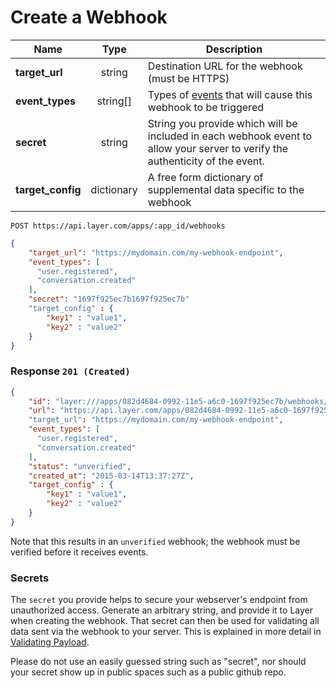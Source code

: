 # Create a Webhook

| Name    | Type   | Description |
|---------|:------:|-------------|
| **target_url**    | string   | Destination URL for the webhook (must be HTTPS) |
| **event_types** | string[] | Types of [events](#introduction/event-types) that will cause this webhook to be triggered |
| **secret** | string  | String you provide which will be included in each webhook event to allow your server to verify the authenticity of the event. |
| **target_config**   | dictionary   | A free form dictionary of supplemental data specific to the webhook |

```request
POST https://api.layer.com/apps/:app_id/webhooks
```

```json
{
    "target_url": "https://mydomain.com/my-webhook-endpoint",
    "event_types": [
      "user.registered",
      "conversation.created"
    ],
	"secret": "1697f925ec7b1697f925ec7b"
	"target_config" : {
		"key1" : "value1",
		"key2" : "value2"
	}
}
```

### Response `201 (Created)`

```json
{
    "id": "layer:///apps/082d4684-0992-11e5-a6c0-1697f925ec7b/webhooks/f5ef2b54-0991-11e5-a6c0-1697f925ec7b",
	"url": "https://api.layer.com/apps/082d4684-0992-11e5-a6c0-1697f925ec7b/webhooks/f5ef2b54-0991-11e5-a6c0-1697f925ec7b"
    "target_url": "https://mydomain.com/my-webhook-endpoint",
    "event_types": [
      "user.registered",
      "conversation.created"
    ],
    "status": "unverified",
    "created_at": "2015-03-14T13:37:27Z",
	"target_config" : {
		"key1" : "value1",
		"key2" : "value2"
	}
}
```

Note that this results in an `unverified` webhook; the webhook must be verified before it receives events.

### Secrets

The `secret` you provide helps to secure your webserver's endpoint from unauthorized access.  Generate an arbitrary string, and provide it to Layer when creating the webhook.  That secret can then be used for validating all data sent via the webhook to your server.  This is explained in more detail in [Validating Payload](#requests#validating-payload).

Please do not use an easily guessed string such as "secret", nor should your secret show up in public spaces such as a public github repo.
